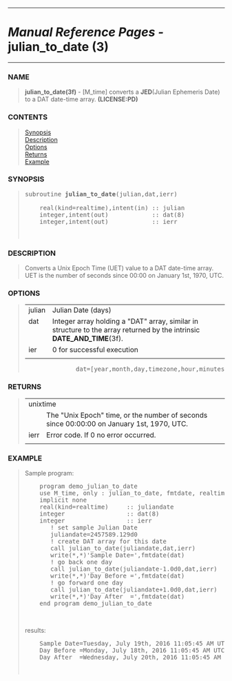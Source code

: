 <?
<body>
  <a name="top" id="top"></a>
  <div id="Container">
    <div id="Content">
      <div class="c31">
        <hr />
        <h1><i>Manual Reference Pages -</i> julian_to_date (3)</h1>
        <hr />
      </div><a name="0"></a>
      <h3><a name="0">NAME</a></h3>
      <blockquote>
        <b>julian_to_date(3f)</b> - [M_time] converts a <b>JED</b>(Julian Ephemeris Date) to a DAT date-time array. <b>(LICENSE:PD)</b>
      </blockquote><a name="contents" id="contents"></a>
      <h3>CONTENTS</h3>
      <blockquote>
        <a href="#1">Synopsis</a><br />
        <a href="#2">Description</a><br />
        <a href="#3">Options</a><br />
        <a href="#4">Returns</a><br />
        <a href="#5">Example</a><br />
      </blockquote><a name="8"></a>
      <h3><a name="8">SYNOPSIS</a></h3>
      <blockquote>
        <pre>
subroutine <b>julian_to_date</b>(julian,dat,ierr)
<br />    real(kind=realtime),intent(in) :: julian
    integer,intent(out)            :: dat(8)
    integer,intent(out)            :: ierr
<br />
</pre>
      </blockquote><a name="2"></a>
      <h3><a name="2">DESCRIPTION</a></h3>
      <blockquote>
        Converts a Unix Epoch Time (UET) value to a DAT date-time array. UET is the number of seconds since 00:00 on January 1st, 1970, UTC.
      </blockquote><a name="3"></a>
      <h3><a name="3">OPTIONS</a></h3>
      <blockquote>
        <table cellpadding="3">
          <tr valign="top">
            <td class="c32" width="6%" nowrap="nowrap">julian</td>
            <td valign="bottom">Julian Date (days)</td>
          </tr>
          <tr valign="top">
            <td class="c32" width="6%" nowrap="nowrap">dat</td>
            <td valign="bottom">Integer array holding a "DAT" array, similar in structure to the array returned by the intrinsic
            <b>DATE_AND_TIME</b>(3f).</td>
          </tr>
          <tr valign="top">
            <td class="c32" width="6%" nowrap="nowrap">ier</td>
            <td valign="bottom">0 for successful execution</td>
          </tr>
          <tr>
            <td></td>
          </tr>
        </table><!-- .nf -->
        <pre>
              dat=[year,month,day,timezone,hour,minutes,seconds,milliseconds]
</pre>
      </blockquote><a name="4"></a>
      <h3><a name="4">RETURNS</a></h3>
      <blockquote>
        <table cellpadding="3">
          <tr valign="top">
            <td class="c32" colspan="2">unixtime</td>
          </tr>
          <tr valign="top">
            <td width="6%"></td>
            <td>The "Unix Epoch" time, or the number of seconds since 00:00:00 on January 1st, 1970, UTC.</td>
          </tr>
          <tr valign="top">
            <td class="c32" width="6%" nowrap="nowrap">ierr</td>
            <td valign="bottom">Error code. If 0 no error occurred.</td>
          </tr>
          <tr>
            <td></td>
          </tr>
        </table>
      </blockquote><a name="5"></a>
      <h3><a name="5">EXAMPLE</a></h3>
      <blockquote>
        Sample program:
        <pre>
    program demo_julian_to_date
    use M_time, only : julian_to_date, fmtdate, realtime
    implicit none
    real(kind=realtime)     :: juliandate
    integer                 :: dat(8)
    integer                 :: ierr
       ! set sample Julian Date
       juliandate=2457589.129d0
       ! create DAT array for this date
       call julian_to_date(juliandate,dat,ierr)
       write(*,*)'Sample Date=',fmtdate(dat)
       ! go back one day
       call julian_to_date(juliandate-1.0d0,dat,ierr)
       write(*,*)'Day Before =',fmtdate(dat)
       ! go forward one day
       call julian_to_date(juliandate+1.0d0,dat,ierr)
       write(*,*)'Day After  =',fmtdate(dat)
    end program demo_julian_to_date
<br />
</pre>results:
        <pre>
    Sample Date=Tuesday, July 19th, 2016 11:05:45 AM UTC-04:00
    Day Before =Monday, July 18th, 2016 11:05:45 AM UTC-04:00
    Day After  =Wednesday, July 20th, 2016 11:05:45 AM UTC-04:00
<br />
</pre>
      </blockquote><a name="6"></a>
    </div>
  </div>
</body>
